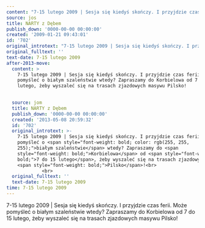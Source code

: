 ```yaml
---
content: "7-15 lutego 2009 | Sesja się kiedyś skończy. I przyjdzie czas ferii. Może pomyśleć o białym szaleństwie wtedy? Zapraszamy do Korbielowa od 7 do 15 lutego, żeby wyszaleć się na trasach zjazdowych masywu Pilsko!\n\n         \n\n\n<!--CONTENT FROM OLD SERVER (jos before 2013): 7-15 lutego 2009 | Sesja się kiedyś skończy. I przyjdzie czas ferii. Może pomyśleć o białym szaleństwie wtedy? Zapraszamy do Korbielowa od 7 do 15 lutego, żeby wyszaleć się na trasach zjazdowych masywu Pilsko!\n\r\n         \n\r\n         \n-->"
source: jos
title: NARTY z Dębem
publish_down: '0000-00-00 00:00:00'
created: '2009-01-21 09:43:01'
id: '702'
original_introtext: "7-15 lutego 2009 | Sesja się kiedyś skończy. I przyjdzie czas ferii. Może pomyśleć o <span style=\"font-weight: bold; color: rgb(255, 255, 255);\">białym szaleństwie</span> wtedy? Zapraszamy do <span style=\"font-weight: bold;\">Korbielowa</span> od <span style=\"font-weight: bold;\">7 do 15 lutego</span>, żeby wyszaleć się na trasach zjazdowych masywu <span style=\"font-weight: bold;\">Pilsko</span>!<br>\r\n         <br>\r\n         "
original_fulltext: ''
text-date: 7-15 lutego 2009
after-2013-move:
  content: >
    7-15 lutego 2009 | Sesja się kiedyś skończy. I przyjdzie czas ferii. Może
    pomyśleć o białym szaleństwie wtedy? Zapraszamy do Korbielowa od 7 do 15
    lutego, żeby wyszaleć się na trasach zjazdowych masywu Pilsko!

             
  source: jom
  title: NARTY z Dębem
  publish_down: '0000-00-00 00:00:00'
  created: '2013-05-08 20:59:32'
  id: '702'
  original_introtext: >-
    7-15 lutego 2009 | Sesja się kiedyś skończy. I przyjdzie czas ferii. Może
    pomyśleć o <span style="font-weight: bold; color: rgb(255, 255,
    255);">białym szaleństwie</span> wtedy? Zapraszamy do <span
    style="font-weight: bold;">Korbielowa</span> od <span style="font-weight:
    bold;">7 do 15 lutego</span>, żeby wyszaleć się na trasach zjazdowych masywu
    <span style="font-weight: bold;">Pilsko</span>!<br>
             <br>
  original_fulltext: ''
  text-date: 7-15 lutego 2009
time: 7-15 lutego 2009
---
```

7-15 lutego 2009 | Sesja się kiedyś skończy. I przyjdzie czas ferii. Może pomyśleć o białym szaleństwie wtedy? Zapraszamy do Korbielowa od 7 do 15 lutego, żeby wyszaleć się na trasach zjazdowych masywu Pilsko!

         


<!--CONTENT FROM OLD SERVER (jos before 2013): 7-15 lutego 2009 | Sesja się kiedyś skończy. I przyjdzie czas ferii. Może pomyśleć o białym szaleństwie wtedy? Zapraszamy do Korbielowa od 7 do 15 lutego, żeby wyszaleć się na trasach zjazdowych masywu Pilsko!

         

         
-->

<!--{{json:{"created_date":"2009-01-21 09:43:01","publish_down":"0000-00-00 00:00:00","id":"702"}}}-->